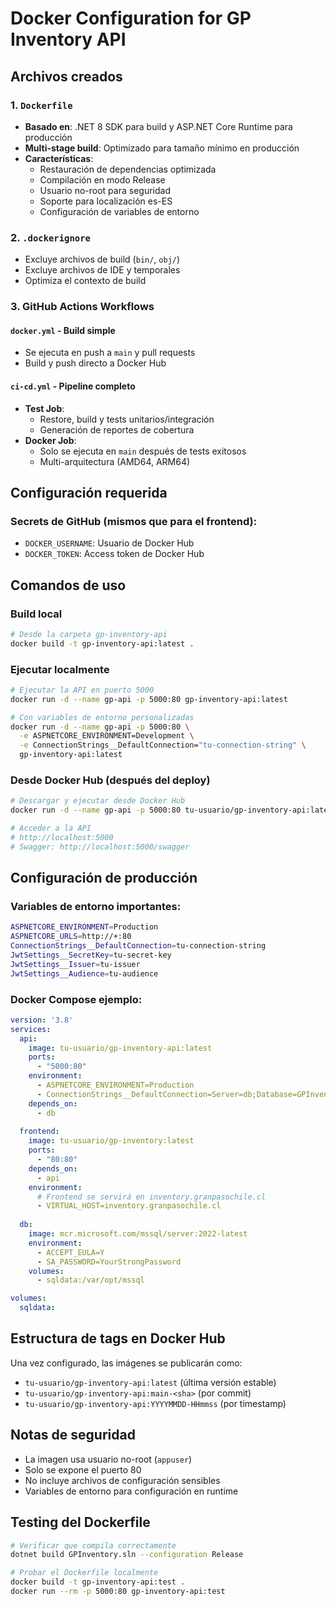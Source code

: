 # Docker Configuration for GP Inventory API

## Archivos creados

### 1. `Dockerfile`
- **Basado en**: .NET 8 SDK para build y ASP.NET Core Runtime para producción
- **Multi-stage build**: Optimizado para tamaño mínimo en producción
- **Características**:
  - Restauración de dependencias optimizada
  - Compilación en modo Release
  - Usuario no-root para seguridad
  - Soporte para localización es-ES
  - Configuración de variables de entorno

### 2. `.dockerignore`
- Excluye archivos de build (`bin/`, `obj/`)
- Excluye archivos de IDE y temporales
- Optimiza el contexto de build

### 3. GitHub Actions Workflows

#### `docker.yml` - Build simple
- Se ejecuta en push a `main` y pull requests
- Build y push directo a Docker Hub

#### `ci-cd.yml` - Pipeline completo
- **Test Job**: 
  - Restore, build y tests unitarios/integración
  - Generación de reportes de cobertura
- **Docker Job**: 
  - Solo se ejecuta en `main` después de tests exitosos
  - Multi-arquitectura (AMD64, ARM64)

## Configuración requerida

### Secrets de GitHub (mismos que para el frontend):
- `DOCKER_USERNAME`: Usuario de Docker Hub
- `DOCKER_TOKEN`: Access token de Docker Hub

## Comandos de uso

### Build local
```bash
# Desde la carpeta gp-inventory-api
docker build -t gp-inventory-api:latest .
```

### Ejecutar localmente
```bash
# Ejecutar la API en puerto 5000
docker run -d --name gp-api -p 5000:80 gp-inventory-api:latest

# Con variables de entorno personalizadas
docker run -d --name gp-api -p 5000:80 \
  -e ASPNETCORE_ENVIRONMENT=Development \
  -e ConnectionStrings__DefaultConnection="tu-connection-string" \
  gp-inventory-api:latest
```

### Desde Docker Hub (después del deploy)
```bash
# Descargar y ejecutar desde Docker Hub
docker run -d --name gp-api -p 5000:80 tu-usuario/gp-inventory-api:latest

# Acceder a la API
# http://localhost:5000
# Swagger: http://localhost:5000/swagger
```

## Configuración de producción

### Variables de entorno importantes:
```bash
ASPNETCORE_ENVIRONMENT=Production
ASPNETCORE_URLS=http://+:80
ConnectionStrings__DefaultConnection=tu-connection-string
JwtSettings__SecretKey=tu-secret-key
JwtSettings__Issuer=tu-issuer
JwtSettings__Audience=tu-audience
```

### Docker Compose ejemplo:
```yaml
version: '3.8'
services:
  api:
    image: tu-usuario/gp-inventory-api:latest
    ports:
      - "5000:80"
    environment:
      - ASPNETCORE_ENVIRONMENT=Production
      - ConnectionStrings__DefaultConnection=Server=db;Database=GPInventory;User=sa;Password=YourPassword;TrustServerCertificate=true;
    depends_on:
      - db
  
  frontend:
    image: tu-usuario/gp-inventory:latest
    ports:
      - "80:80"
    depends_on:
      - api
    environment:
      # Frontend se servirá en inventory.granpasochile.cl
      - VIRTUAL_HOST=inventory.granpasochile.cl
  
  db:
    image: mcr.microsoft.com/mssql/server:2022-latest
    environment:
      - ACCEPT_EULA=Y
      - SA_PASSWORD=YourStrongPassword
    volumes:
      - sqldata:/var/opt/mssql

volumes:
  sqldata:
```

## Estructura de tags en Docker Hub

Una vez configurado, las imágenes se publicarán como:
- `tu-usuario/gp-inventory-api:latest` (última versión estable)
- `tu-usuario/gp-inventory-api:main-<sha>` (por commit)
- `tu-usuario/gp-inventory-api:YYYYMMDD-HHmmss` (por timestamp)

## Notas de seguridad

- La imagen usa usuario no-root (`appuser`)
- Solo se expone el puerto 80
- No incluye archivos de configuración sensibles
- Variables de entorno para configuración en runtime

## Testing del Dockerfile

```bash
# Verificar que compila correctamente
dotnet build GPInventory.sln --configuration Release

# Probar el Dockerfile localmente
docker build -t gp-inventory-api:test .
docker run --rm -p 5000:80 gp-inventory-api:test
```
